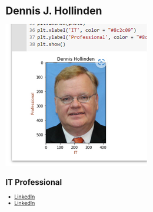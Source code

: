# Dennis J. Hollinden
![Dennis Hollinden](DennisHollinden.jpg)
## IT Professional
 - [LinkedIn](https://www.linkedin.com/in/dennis-j-hollinden)
 - <a href="https://www.linkedin.com/in/dennis-j-hollinden" target="_blank">LinkedIn</a>
